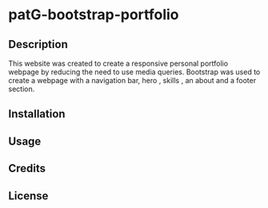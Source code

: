 # patG-bootstrap-portfolio

## Description
This website was created to create a responsive personal portfolio webpage by reducing the need to use media queries. Bootstrap was used to create a webpage with a navigation bar, hero , skills , an about and a footer section. 

## Installation


## Usage

## Credits

## License


